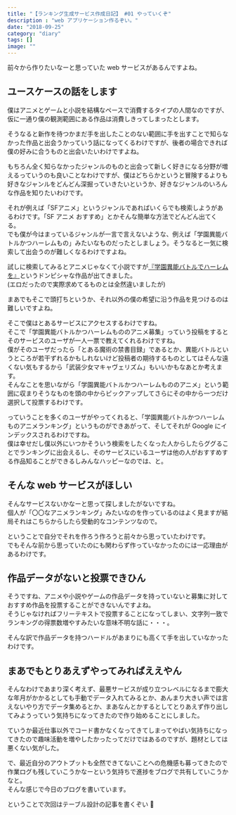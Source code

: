 ```yaml
---
title: "【ランキング生成サービス作成日記】 #01 やっていくぞ"
description : "web アプリケーション作るぞい。"
date: "2018-09-25"
category: "diary"
tags: []
image: ""
---
```


前々から作りたいなーと思っていた web サービスがあるんですよね。

## ユースケースの話をします

僕はアニメとゲームと小説を結構なペースで消費するタイプの人間なのですが、仮に一通り僕の観測範囲にある作品は消費しきってしまったとします。

そうなると新作を待つかまだ手を出したことのない範囲に手を出すことで知らなかった作品と出会うかっていう話になってくるわけですが、後者の場合できれば僕の好みに合うものと出会いたいわけですよね。

もちろん全く知らなかったジャンルのものと出会って新しく好きになる分野が増えるっていうのも良いことなわけですが、僕はどちらかというと冒険するよりも好きなジャンルをどんどん深掘っていきたいというか、好きなジャンルのいろんな作品を知りたいわけです。

それが例えば「SFアニメ」というジャンルであればいくらでも検索しようがあるわけです。「SF アニメ おすすめ」とかそんな簡単な方法でどんどん出てくる。  
でも僕が今はまっているジャンルが一言で言えないような、例えば「学園異能バトルかつハーレムもの」みたいなものだったとしましょう。そうなると一気に検索して出会うのが難しくなるわけですよね。

試しに検索してみるとアニメじゃなくて小説ですが[『学園異能バトルでハーレムを』](https://www.amazon.co.jp/dp/B00Q6FUKPI)というドンピシャな作品が出てきました。  
(エロだったので実際求めてるものとは全然違いましたが)

まあでもそこで頭打ちというか、それ以外の僕の希望に沿う作品を見つけるのは難しいですよね。

そこで僕はとあるサービスにアクセスするわけですね。  
そこで「学園異能バトルかつハーレムもののアニメ募集」っていう投稿をするとそのサービスのユーザが一人一票で教えてくれるわけですね。  
僕がそのユーザだったら「とある魔術の禁書目録」であるとか、異能バトルというところが若干ずれるかもしれないけど投稿者の期待するものとしてはそんな遠くない気もするから「武装少女マキャヴェリズム」もいいかもなあとか考えます。  
そんなことを思いながら「学園異能バトルかつハーレムもののアニメ」という範囲に収まりそうなものを頭の中からピックアップしてさらにその中から一つだけ選択して投票するわけです。

っていうことを多くのユーザがやってくれると、「学園異能バトルかつハーレムものアニメランキング」というものができあがって、そしてそれが Google にインデックスされるわけですね。  
僕は幸せだし僕以外にいつかそういう検索をしたくなった人からしたらググることでランキングに出会えるし、そのサービスにいるユーザは他の人がおすすめする作品知ることができるしみんなハッピーなのでは、と。

## そんな web サービスがほしい

そんなサービスないかなーと思って探しましたがないですね。  
個人が「〇〇なアニメランキング」みたいなのを作っているのはよく見ますが結局それはこちらからしたら受動的なコンテンツなので。

ということで自分でそれを作ろう作ろうと前々から思っていたわけです。  
でもそんな前から思っていたのにも関わらず作っていなかったのには一応理由があるわけです。

## 作品データがないと投票できひん

そうですね、アニメや小説やゲームの作品データを持っていないと募集に対しておすすめ作品を投票することができないんですよね。  
そうじゃなければフリーテキストで投票することになってしまい、文字列一致でランキングの得票数増やすみたいな意味不明な話に・・・。

そんな訳で作品データを持つハードルがあまりにも高くて手を出していなかったわけです。

## まあでもとりあえずやってみればええやん

そんなわけであまり深く考えず、最悪サービスが成り立つレベルになるまで膨大な年月がかかるとしても手動でデータ入れてみるとか、あんまり大きい声では言えないやり方でデータ集めるとか、まあなんとかするとしてとりあえず作り出してみようっていう気持ちになってきたので作り始めることにしました。

ていうか最近仕事以外でコード書かなくなってきてしまってやばい気持ちになってきたので趣味活動を増やしたかったってだけではあるのですが、題材としては悪くない気がした。

で、最近自分のアウトプットも全然できてないことへの危機感も募ってきたので作業ログも残していこうかなーという気持ちで進捗をブログで共有していこうかなと。  
そんな感じで今日のブログを書いています。

ということで次回はテーブル設計の記事を書くぞい :muscle:
